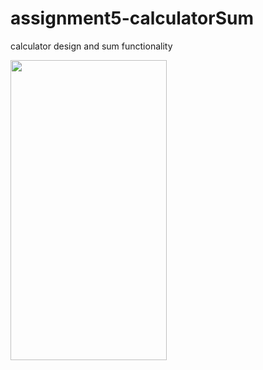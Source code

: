# assignment5-calculatorSum
calculator design and sum functionality

<img src="https://user-images.githubusercontent.com/24302364/186958814-cbcd2276-361f-4f46-8189-f404548e0f60.png" width="250" height="480">


